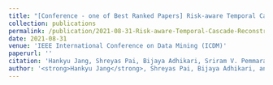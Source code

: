 ```yaml
---
title: "[Conference - one of Best Ranked Papers] Risk-aware Temporal Cascade Reconstruction to Detect Asymptomatic Cases"
collection: publications
permalink: /publication/2021-08-31-Risk-aware-Temporal-Cascade-Reconstruction-to-Detect-Asymptomatic-Cases
date: 2021-08-31
venue: 'IEEE International Conference on Data Mining (ICDM)'
paperurl: ''
citation: 'Hankyu Jang, Shreyas Pai, Bijaya Adhikari, Sriram V. Pemmaraju. 2021. &quot;Risk-aware Temporal Cascade Reconstruction to Detect Asymptomatic Cases&quot; <i>IEEE ICDM</i>' 
author: '<strong>Hankyu Jang</strong>, Shreyas Pai, Bijaya Adhikari, and Sriram V. Pemmaraju'
---
```


